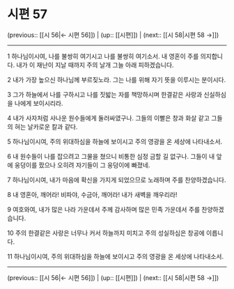 # 시편 57

(previous:: [[시 56|← 시편 56]]) | (up:: [[시편]]) | (next:: [[시 58|시편 58 →]])

***




1 
하나님이시여, 나를 불쌍히 여기시고 나를 불쌍히 여기소서. 내 영혼이 주를 의지합니다. 내가 이 재난이 지날 때까지 주의 날개 그늘 아래 피하겠습니다. 



2 
내가 가장 높으신 하나님께 부르짖노라. 그는 나를 위해 자기 뜻을 이루시는 분이시다. 



3 
그가 하늘에서 나를 구하시고 나를 짓밟는 자를 책망하시며 한결같은 사랑과 신실하심을 나에게 보이시리라. 



4 
내가 사자처럼 사나운 원수들에게 둘러싸였구나. 그들의 이빨은 창과 화살 같고 그들의 혀는 날카로운 칼과 같다. 



5 
하나님이시여, 주의 위대하심을 하늘에 보이시고 주의 영광을 온 세상에 나타내소서. 



6 
내 원수들이 나를 잡으려고 그물을 쳤으니 비통한 심정 금할 길 없구나. 그들이 내 앞에 웅덩이를 팠으나 오히려 자기들이 그 웅덩이에 빠졌네. 



7 
하나님이시여, 내가 마음에 확신을 가지게 되었으므로 노래하며 주를 찬양하겠습니다. 



8 
내 영혼아, 깨어라! 비파야, 수금아, 깨어라! 내가 새벽을 깨우리라! 



9 
여호와여, 내가 많은 나라 가운데서 주께 감사하며 많은 민족 가운데서 주를 찬양하겠습니다. 



10 
주의 한결같은 사랑은 너무나 커서 하늘까지 미치고 주의 성실하심은 창공에 이릅니다. 



11 
하나님이시여, 주의 위대하심을 하늘에 보이시고 주의 영광을 온 세상에 나타내소서.

***

(previous:: [[시 56|← 시편 56]]) | (up:: [[시편]]) | (next:: [[시 58|시편 58 →]])
